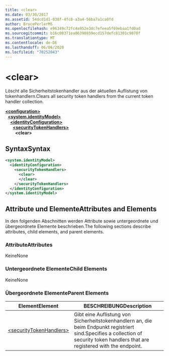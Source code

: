```yaml
---
title: <clear>
ms.date: 03/30/2017
ms.assetid: 54dcd1d1-038f-4fc8-a3a4-56ba7a1ca0fd
author: BrucePerlerMS
ms.openlocfilehash: e96349c72fc4a952e3dc7efeea5f69ebaa1fd0ad
ms.sourcegitcommit: b16c00371ea06398859ecd157defc81301c9070f
ms.translationtype: MT
ms.contentlocale: de-DE
ms.lasthandoff: 06/06/2020
ms.locfileid: "70252043"
---
```

# \<clear>
<span data-ttu-id="55cbe-101">Löscht alle Sicherheitstokenhandler aus der aktuellen Auflistung von tokenhandlern.</span><span class="sxs-lookup"><span data-stu-id="55cbe-101">Clears all security token handlers from the current token handler collection.</span></span>  
  
[**\<configuration>**](../configuration-element.md)\
&nbsp;&nbsp;[**\<system.identityModel>**](system-identitymodel.md)\
&nbsp;&nbsp;&nbsp;&nbsp;[**\<identityConfiguration>**](identityconfiguration.md)\
&nbsp;&nbsp;&nbsp;&nbsp;&nbsp;&nbsp;[**\<securityTokenHandlers>**](securitytokenhandlers.md)\
&nbsp;&nbsp;&nbsp;&nbsp;&nbsp;&nbsp;&nbsp;&nbsp;**\<clear>**  
  
## <a name="syntax"></a><span data-ttu-id="55cbe-102">Syntax</span><span class="sxs-lookup"><span data-stu-id="55cbe-102">Syntax</span></span>  
  
```xml  
<system.identityModel>  
  <identityConfiguration>  
    <securityTokenHandlers>  
      <clear>  
      </clear>  
    </securityTokenHandlers>  
  </identityConfiguration>  
</system.identityModel>  
```  
  
## <a name="attributes-and-elements"></a><span data-ttu-id="55cbe-103">Attribute und Elemente</span><span class="sxs-lookup"><span data-stu-id="55cbe-103">Attributes and Elements</span></span>  
 <span data-ttu-id="55cbe-104">In den folgenden Abschnitten werden Attribute sowie untergeordnete und übergeordnete Elemente beschrieben.</span><span class="sxs-lookup"><span data-stu-id="55cbe-104">The following sections describe attributes, child elements, and parent elements.</span></span>  
  
### <a name="attributes"></a><span data-ttu-id="55cbe-105">Attribute</span><span class="sxs-lookup"><span data-stu-id="55cbe-105">Attributes</span></span>  
 <span data-ttu-id="55cbe-106">Keine</span><span class="sxs-lookup"><span data-stu-id="55cbe-106">None</span></span>  
  
### <a name="child-elements"></a><span data-ttu-id="55cbe-107">Untergeordnete Elemente</span><span class="sxs-lookup"><span data-stu-id="55cbe-107">Child Elements</span></span>  
 <span data-ttu-id="55cbe-108">Keine</span><span class="sxs-lookup"><span data-stu-id="55cbe-108">None</span></span>  
  
### <a name="parent-elements"></a><span data-ttu-id="55cbe-109">Übergeordnete Elemente</span><span class="sxs-lookup"><span data-stu-id="55cbe-109">Parent Elements</span></span>  
  
|<span data-ttu-id="55cbe-110">Element</span><span class="sxs-lookup"><span data-stu-id="55cbe-110">Element</span></span>|<span data-ttu-id="55cbe-111">BESCHREIBUNG</span><span class="sxs-lookup"><span data-stu-id="55cbe-111">Description</span></span>|  
|-------------|-----------------|  
|[\<securityTokenHandlers>](securitytokenhandlers.md)|<span data-ttu-id="55cbe-112">Gibt eine Auflistung von Sicherheitstokenhandlern an, die beim Endpunkt registriert sind.</span><span class="sxs-lookup"><span data-stu-id="55cbe-112">Specifies a collection of security token handlers that are registered with the endpoint.</span></span>|
